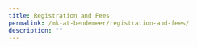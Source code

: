 ```yaml
---
title: Registration and Fees
permalink: /mk-at-bendemeer/registration-and-fees/
description: ""
---
```

